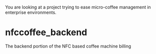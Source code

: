 You are looking at a project trying to ease micro-coffee management in enterprise environments.

# nfccoffee_backend
The backend portion of the NFC based coffee machine billing
